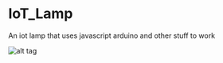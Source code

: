 # IoT_Lamp
An iot lamp that uses javascript arduino and other stuff to work


![alt tag](https://cloud.githubusercontent.com/assets/471554/7669068/c564e89c-fc13-11e4-818c-c64be0f801bd.png)